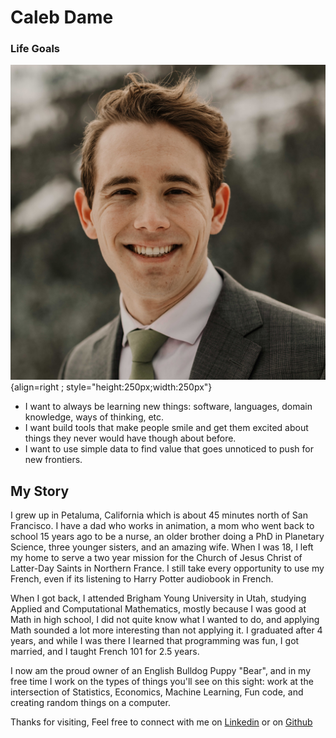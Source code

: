 # Caleb Dame

### Life Goals

![Screenshot](/assets/me.jpg){align=right ; style="height:250px;width:250px"}

* I want to always be learning new things: software, languages, domain knowledge, ways of thinking, etc.
* I want build tools that make people smile and get them excited about things they never would have though about before.
* I want to use simple data to find value that goes unnoticed to push for new frontiers.

## My Story

I grew up in Petaluma, California which is about 45 minutes north of San Francisco.  I have a dad who works in animation, a mom who went back to school 15 years ago to be a nurse, an older brother doing a PhD in Planetary Science, three younger sisters, and an amazing wife. When I was 18, I left my home to serve a two year mission for the Church of Jesus Christ of Latter-Day Saints in Northern France.  I still take every opportunity to use my French, even if its listening to Harry Potter audiobook in French.

When I got back, I attended Brigham Young University in Utah, studying Applied and Computational Mathematics, mostly because I was good at Math in high school, I did not quite know what I wanted to do, and applying Math sounded a lot more interesting than not applying it.  I graduated after 4 years, and while I was there I learned that programming was fun, I got married, and I taught French 101 for 2.5 years.

I now am the proud owner of an English Bulldog Puppy "Bear", and in my free time I work on the types of things you'll see on this sight: work at the intersection of Statistics, Economics, Machine Learning, Fun code, and creating random things on a computer.

Thanks for visiting, Feel free to connect with me on [Linkedin](www.linkedin.com/in/caleb-dame) or on [Github](www.github.com/calebdame)